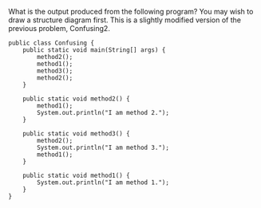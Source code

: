 What is the output produced from the following program? You may wish to draw a structure diagram first. This is a slightly modified version of the previous problem, Confusing2.

```
public class Confusing {
    public static void main(String[] args) {
        method2();
        method1();
        method3();
        method2();
    }
    
    public static void method2() {
        method1();
        System.out.println("I am method 2.");
    }
    
    public static void method3() {
        method2();
        System.out.println("I am method 3.");
        method1();
    }
    
    public static void method1() {
        System.out.println("I am method 1.");
    }
}
```